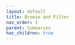 ```yaml
---
layout: default
title: Browse and Filter
nav_order: 1
parent: Summaries
has_children: true
---
```

